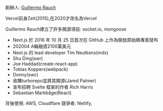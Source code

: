 創辦人: [Guillermo Rauch](https://rauchg.com/)

Vercel前身Zeit(2015),在2020才改名為Vercel

Guillermo Rauch建立了許多開源項目: socket.io, mongoose

* Next.js 於 2016 年 10 月 25 日首次在 GitHub 上作為開放原始碼專案發布
* 202004 A輪融資2100萬美元
* Next.js 的 lead developer Tim Neutkens(mdx)
* Shu Ding(swr)
* Joe Haddad(create-react-app)
* Tobias Koppers(webpack)
* Donny(swc)
* 收購turborepo並將其開源(Jared Palmer)
* 宣布招聘 Svelte 框架的作者 Rich Harris
* Sebastian Markbåge(React)


背後使用: AWS, Cloudflare
競爭者: Netlify, 